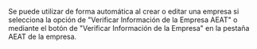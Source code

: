 Se puede utilizar de forma automática al crear o editar una empresa si
selecciona la opción de "Verificar Información de la Empresa AEAT" o
mediante el botón de "Verificar Información de la Empresa" en la pestaña
AEAT de la empresa.
